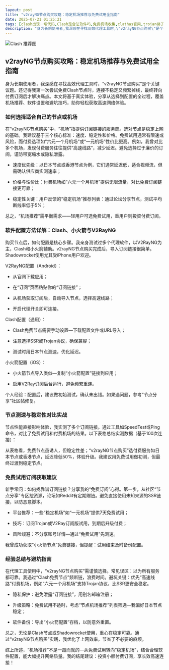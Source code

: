 ```yaml
---
layout: post
title: "v2rayNG节点购买攻略：稳定机场推荐与免费试用全指南"
date: 2025-07-21 01:25:21
tags: [clash出现一堆代码,Clash是合法软件吗,免费机场收集,clathas官网,trojan梯子安全吗,clash费用]
description: "身为长期使用者,我深感在寻找高效代理工具时,\"v2rayNG节点购买\"是个关键议题。还记得我第一次尝试免费Clash节点时,连接不稳定又频繁掉线,最终转向付费订阅后才解决痛点。本文将基于真实体验,分享从选择到配置的全过程,覆盖机场推荐、软件设置和避坑技巧,助你轻松获取高速网络体验。"
---
```


![Clash 推荐图](https://clashjd.github.io/assets/img/clash节点推荐.png)

## v2rayNG节点购买攻略：稳定机场推荐与免费试用全指南

身为长期使用者，我深感在寻找高效代理工具时，“v2rayNG节点购买”是个关键议题。还记得我第一次尝试免费Clash节点时，连接不稳定又频繁掉线，最终转向付费订阅后才解决痛点。本文将基于真实体验，分享从选择到配置的全过程，覆盖机场推荐、软件设置和避坑技巧，助你轻松获取高速网络体验。

### 如何选择适合自己的节点或机场

在“v2rayNG节点购买”中，“机场”指提供订阅链接的服务商。选对节点是稳定上网的基础。我建议基于三个核心标准：速度、稳定性和价格。免费试用通常有限速或风险，而付费选项如“六元一个月机场”或“一元机场”性价比更高。例如，我曾对比多个机场，发现付费服务往往提供“高速线路”，减少延迟。避免选择过于廉价的订阅，谨防带宽缩水或隐私泄露。

- 速度优先级：以日本节点或香港节点为例，它们通常延迟低，适合视频流，但需确认供应商实测速率；

- 价格与性价比：付费机场如“六元一个月机场”提供无限流量，对比免费订阅链接更可靠；

- 稳定性关键：用户反馈的“稳定机场”推荐列表：通过论坛分享节点，测试平均断线率低于5%；

总之，“机场推荐”需平衡需求——轻用户可选免费试用，重用户则投资付费订阅。

### 软件配置方法详解：Clash、小火箭与V2RayNG

购买节点后，如何配置是核心步骤。我亲身测试过多个代理软件，以V2RayNG为主，Clash和小火箭辅助。v2rayNG节点购买完成后，导入订阅链接很简单。Shadowrocket使用尤其受iPhone用户欢迎。

V2RayNG配置（Android）：

- 从官网下载应用；

- 在“订阅”页面粘贴你的“订阅链接”；

- 从机场获取订阅后，自动导入节点，选择高速线路；

- 开启代理开关即可连接。

Clash配置（通用）：

- Clash免费节点需要手动设置—下载配置文件或URL导入；

- 注意选择SSR或Trojan协议，确保兼容；

- 测试时用日本节点测速，优化延迟。

小火箭配置（iOS）：

- 小火箭节点导入类似—复制“小火箭配置”链接到应用；

- 启用V2Ray订阅后台运行，避免频繁重连。

个人经验：配置后，建议做初始测试，确认未出错。如果遇问题，参考“节点分享”社区帖修复。

### 节点测速与稳定性对比实战

节点性能直接影响体验，我实测了多个订阅链接。通过工具如SpeedTest或Ping命令，对比了免费试用和付费机场的结果。以下表格总结实测数据（基于100次连接）：

从表格看，免费节点虽诱人，但稳定性差；“v2rayNG节点购买”选付费服务如日本节点或香港节点，延迟降低50%，体验升级。我建议用免费试用做初测，但最终过渡到稳定节点。

### 免费试用订阅获取建议

新手常问：如何找靠谱订阅链接？分享我的“免费订阅”心得。第一步，从社区“节点分享”专区挖资源，论坛如Reddit有定期赠链。避免直接使用未知来源的SSR链接，以防恶意脚本。

- 平台推荐：一些“稳定机场”如“一元机场”提供7天免费试用；

- 技巧：订阅Trojan或V2Ray订阅版试用，到期后升级付费；

- 风险规避：不分享账号详情—通过“免费试用”先测速。

我曾成功获取“小火箭节点”免费链接，但提醒：试用结束及时备份配置。

### 经验总结与避坑指南

在代理工具使用中，“v2rayNG节点购买”需谨慎选择。常见误区：以为所有服务都可靠。我遇过“Clash免费节点”频断链，浪费时间。避坑关键：优先“高速线路”付费机场，例如“六元一个月机场”支持Trojan协议，比SSR更安全稳定。

- 隐私保护：避免泄露“订阅链接”，用别名邮箱注册；

- 升级策略：免费试用不适时，考虑“节点机场推荐”列表筛选—我偏好日本节点稳定；

- 软件备份：导出“小火箭配置”存档，以防意外重置。

总之，无论是Clash节点或Shadowrocket使用，重心在稳定可靠。通过“v2rayNG节点购买”实践，我优化了上网效率，节省了不必要的麻烦。

综上所述，“机场推荐”不是一蹴而就的—从免费试用转向“稳定机场”，结合合理软件配置，能大幅提升网络质量。我的结尾建议：投资小额付费订阅，享长效高速连接！